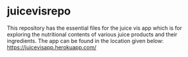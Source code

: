 # juicevisrepo
This repository has the essential files for the juice vis app which is for exploring the nutritional contents of various juice products and their ingredients. The app can be found in the location given below:
https://juicevisapp.herokuapp.com/
